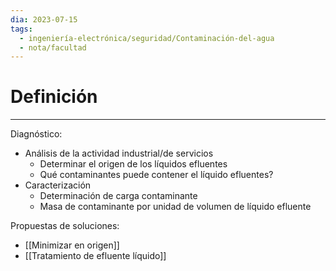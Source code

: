```yaml
---
dia: 2023-07-15
tags:
  - ingeniería-electrónica/seguridad/Contaminación-del-agua
  - nota/facultad
---
```

# Definición
---
Diagnóstico:
* Análisis de la actividad industrial/de servicios
	* Determinar el origen de los líquidos efluentes
	* Qué contaminantes puede contener el líquido efluentes?
* Caracterización
	* Determinación de carga contaminante
	* Masa de contaminante por unidad de volumen de líquido efluente

Propuestas de soluciones:
* [[Minimizar en origen]] 
* [[Tratamiento de efluente líquido]]